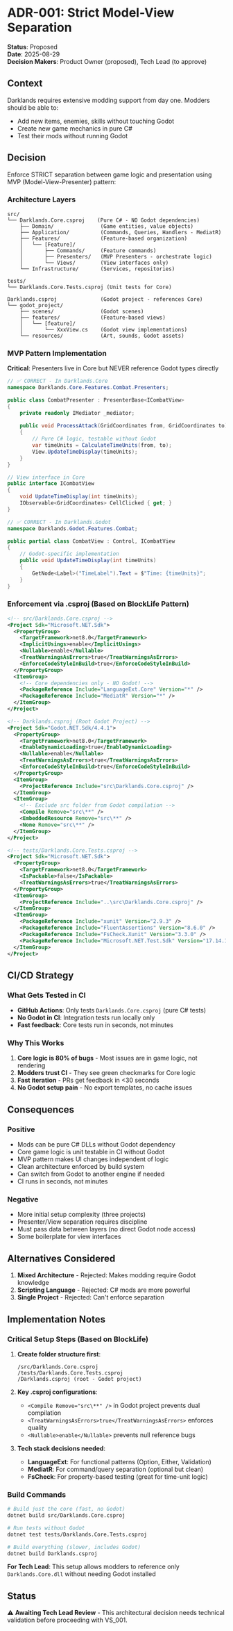 # ADR-001: Strict Model-View Separation

**Status**: Proposed  
**Date**: 2025-08-29  
**Decision Makers**: Product Owner (proposed), Tech Lead (to approve)

## Context

Darklands requires extensive modding support from day one. Modders should be able to:
- Add new items, enemies, skills without touching Godot
- Create new game mechanics in pure C#
- Test their mods without running Godot

## Decision

Enforce STRICT separation between game logic and presentation using MVP (Model-View-Presenter) pattern:

### Architecture Layers

```
src/
└── Darklands.Core.csproj    (Pure C# - NO Godot dependencies)
    ├── Domain/               (Game entities, value objects)
    ├── Application/          (Commands, Queries, Handlers - MediatR)
    ├── Features/             (Feature-based organization)
    │   └── [Feature]/
    │       ├── Commands/     (Feature commands)
    │       ├── Presenters/   (MVP Presenters - orchestrate logic)
    │       └── Views/        (View interfaces only)
    └── Infrastructure/       (Services, repositories)

tests/
└── Darklands.Core.Tests.csproj (Unit tests for Core)
    
Darklands.csproj              (Godot project - references Core)
└── godot_project/
    ├── scenes/               (Godot scenes)
    ├── features/             (Feature-based views)
    │   └── [feature]/
    │       └── XxxView.cs    (Godot view implementations)
    └── resources/            (Art, sounds, Godot assets)
```

### MVP Pattern Implementation

**Critical**: Presenters live in Core but NEVER reference Godot types directly

```csharp
// ✅ CORRECT - In Darklands.Core
namespace Darklands.Core.Features.Combat.Presenters;

public class CombatPresenter : PresenterBase<ICombatView>
{
    private readonly IMediator _mediator;
    
    public void ProcessAttack(GridCoordinates from, GridCoordinates to)
    {
        // Pure C# logic, testable without Godot
        var timeUnits = CalculateTimeUnits(from, to);
        View.UpdateTimeDisplay(timeUnits);
    }
}

// View interface in Core
public interface ICombatView
{
    void UpdateTimeDisplay(int timeUnits);
    IObservable<GridCoordinates> CellClicked { get; }
}

// ✅ CORRECT - In Darklands.Godot
namespace Darklands.Godot.Features.Combat;

public partial class CombatView : Control, ICombatView
{
    // Godot-specific implementation
    public void UpdateTimeDisplay(int timeUnits)
    {
        GetNode<Label>("TimeLabel").Text = $"Time: {timeUnits}";
    }
}
```

### Enforcement via .csproj (Based on BlockLife Pattern)

```xml
<!-- src/Darklands.Core.csproj -->
<Project Sdk="Microsoft.NET.Sdk">
  <PropertyGroup>
    <TargetFramework>net8.0</TargetFramework>
    <ImplicitUsings>enable</ImplicitUsings>
    <Nullable>enable</Nullable>
    <TreatWarningsAsErrors>true</TreatWarningsAsErrors>
    <EnforceCodeStyleInBuild>true</EnforceCodeStyleInBuild>
  </PropertyGroup>
  <ItemGroup>
    <!-- Core dependencies only - NO Godot! -->
    <PackageReference Include="LanguageExt.Core" Version="*" />
    <PackageReference Include="MediatR" Version="*" />
  </ItemGroup>
</Project>

<!-- Darklands.csproj (Root Godot Project) -->
<Project Sdk="Godot.NET.Sdk/4.4.1">
  <PropertyGroup>
    <TargetFramework>net8.0</TargetFramework>
    <EnableDynamicLoading>true</EnableDynamicLoading>
    <Nullable>enable</Nullable>
    <TreatWarningsAsErrors>true</TreatWarningsAsErrors>
    <EnforceCodeStyleInBuild>true</EnforceCodeStyleInBuild>
  </PropertyGroup>
  <ItemGroup>
    <ProjectReference Include="src\Darklands.Core.csproj" />
  </ItemGroup>
  <ItemGroup>
    <!-- Exclude src folder from Godot compilation -->
    <Compile Remove="src\**" />
    <EmbeddedResource Remove="src\**" />
    <None Remove="src\**" />
  </ItemGroup>
</Project>

<!-- tests/Darklands.Core.Tests.csproj -->
<Project Sdk="Microsoft.NET.Sdk">
  <PropertyGroup>
    <TargetFramework>net8.0</TargetFramework>
    <IsPackable>false</IsPackable>
    <TreatWarningsAsErrors>true</TreatWarningsAsErrors>
  </PropertyGroup>
  <ItemGroup>
    <ProjectReference Include="..\src\Darklands.Core.csproj" />
  </ItemGroup>
  <ItemGroup>
    <PackageReference Include="xunit" Version="2.9.3" />
    <PackageReference Include="FluentAssertions" Version="8.6.0" />
    <PackageReference Include="FsCheck.Xunit" Version="3.3.0" />
    <PackageReference Include="Microsoft.NET.Test.Sdk" Version="17.14.1" />
  </ItemGroup>
</Project>
```

## CI/CD Strategy

### What Gets Tested in CI
- **GitHub Actions**: Only tests `Darklands.Core.csproj` (pure C# tests)
- **No Godot in CI**: Integration tests run locally only
- **Fast feedback**: Core tests run in seconds, not minutes

### Why This Works
1. **Core logic is 80% of bugs** - Most issues are in game logic, not rendering
2. **Modders trust CI** - They see green checkmarks for Core logic
3. **Fast iteration** - PRs get feedback in <30 seconds
4. **No Godot setup pain** - No export templates, no cache issues

## Consequences

### Positive
- Mods can be pure C# DLLs without Godot dependency
- Core game logic is unit testable in CI without Godot
- MVP pattern makes UI changes independent of logic
- Clean architecture enforced by build system
- Can switch from Godot to another engine if needed
- CI runs in seconds, not minutes

### Negative  
- More initial setup complexity (three projects)
- Presenter/View separation requires discipline
- Must pass data between layers (no direct Godot node access)
- Some boilerplate for view interfaces

## Alternatives Considered

1. **Mixed Architecture** - Rejected: Makes modding require Godot knowledge
2. **Scripting Language** - Rejected: C# mods are more powerful
3. **Single Project** - Rejected: Can't enforce separation

## Implementation Notes

### Critical Setup Steps (Based on BlockLife)

1. **Create folder structure first**:
   ```
   /src/Darklands.Core.csproj
   /tests/Darklands.Core.Tests.csproj  
   /Darklands.csproj (root - Godot project)
   ```

2. **Key .csproj configurations**:
   - `<Compile Remove="src\**" />` in Godot project prevents dual compilation
   - `<TreatWarningsAsErrors>true</TreatWarningsAsErrors>` enforces quality
   - `<Nullable>enable</Nullable>` prevents null reference bugs

3. **Tech stack decisions needed**:
   - **LanguageExt**: For functional patterns (Option, Either, Validation)
   - **MediatR**: For command/query separation (optional but clean)
   - **FsCheck**: For property-based testing (great for time-unit logic)

### Build Commands

```bash
# Build just the core (fast, no Godot)
dotnet build src/Darklands.Core.csproj

# Run tests without Godot
dotnet test tests/Darklands.Core.Tests.csproj

# Build everything (slower, includes Godot)
dotnet build Darklands.csproj
```

**For Tech Lead**: This setup allows modders to reference only `Darklands.Core.dll` without needing Godot installed

## Status

⚠️ **Awaiting Tech Lead Review** - This architectural decision needs technical validation before proceeding with VS_001.